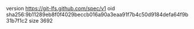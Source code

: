 version https://git-lfs.github.com/spec/v1
oid sha256:9b11289eb8f0f4029beccb016a90a3eaa91f7b4c50d9184defa64f9b31b7f1c2
size 3692

